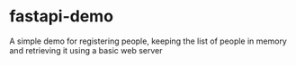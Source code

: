 # fastapi-demo
A simple demo for registering people, keeping the list of people in memory and retrieving it using a basic web server
